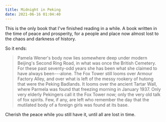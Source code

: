 ```yaml
---
title: Midnight in Peking
date: 2021-06-16 01:04:40
---
```


This is the only book that I've finished reading in a while. A book written in the time of peace and prosperity, for a people and place now almost lost to the chaos and darkness of history.

So it ends:

> Pamela Wener's body now lies somewhere deep under modern Beijing's Second Ring Road, in what was once the British Cemetery. For these past seventy-odd years she has been what she claimed to have always been---alone.
> The Fox Tower still looms over Armour Factory Alley, and over what is left of the messy rookery of hutong that were the Peking Badlands. It looms over the ancient Tartar Wall, where Parmela was found that freezing morning in January 1937. Only very elderly Pekingers call it the Fox Tower now; only the very old talk of fox spirits. Few, if any, are left who remember the day that the mutilated body of a foreign girls was found at its base.

Cherish the peace while you still have it, until all are lost in time.
